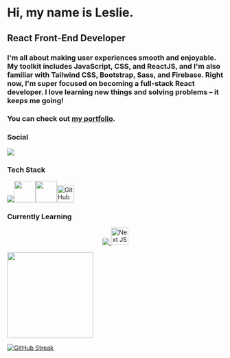 <h1>Hi, my name is Leslie.</h1>

<h2>React Front-End Developer</h2>

<h3>I'm all about making user experiences smooth and enjoyable. My toolkit includes JavaScript, CSS, and ReactJS, and I'm also familiar with Tailwind CSS, Bootstrap, Sass, and Firebase. Right now, I'm super focused on becoming a full-stack React developer. I love learning new things and solving problems – it keeps me going!</h3>

<h3>You can check out <a href="https://leslie-lopez-anaya.netlify.app/">my portfolio</a>.</h3>

### Social

<a href="https://www.linkedin.com/in/leslie-lopez-anaya-1315lcla2125/">
<img src="https://skillicons.dev/icons?i=linkedin" />
</a>

### Tech Stack

  <a href="https://skillicons.dev">
    <img src="https://skillicons.dev/icons?i=js,react,css,tailwind,bootstrap,sass,firebase,git,vscode,ai,ps,express,nodejs,postgres,ts,prisma,mongodb" /><img width="50px" height="50px" src="https://uxwing.com/wp-content/themes/uxwing/download/brands-and-social-media/indesign-icon.png" /><img width="50px" height="50px" src="https://uxwing.com/wp-content/themes/uxwing/download/brands-and-social-media/chatgpt-icon.png" /><img src="https://simpleicons.org/icons/githubcopilot.svg" alt="GitHub Copilot" width="40" height="40"/>
  </a>

### Currently Learning

<p align="center">
  <a href="https://skillicons.dev">
    <img src="https://skillicons.dev/icons?i=redux,threejs" /> 
    <img src="https://simpleicons.org/icons/nextdotjs.svg" alt="Next JS" width="40" height="40"/>
  </a>
</p>

<p>
  <img height=200 align="center" src="https://github-readme-stats.vercel.app/api/top-langs?username=LeslieLopez25&theme=holi&layout=compact&langs_count=8&card_width=320" />
</p>

[![GitHub Streak](https://streak-stats.demolab.com/?user=LeslieLopez25&theme=holi-theme)](https://git.io/streak-stats)

<!---
LeslieLopez25/LeslieLopez25 is a ✨ special ✨ repository because its `README.md` (this file) appears on your GitHub profile.
You can click the Preview link to take a look at your changes.
--->
